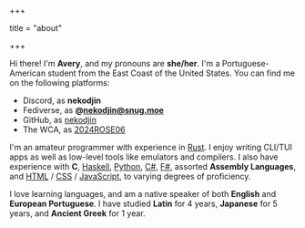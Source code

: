 +++

title = "about"

+++

Hi there! I'm **Avery**, and my pronouns are **she/her**. I'm a
Portuguese-American student from the East Coast of the United States. You can
find me on the following platforms:
-   Discord, as **nekodjin**
-   Fediverse, as **@nekodjin@snug.moe**
-   GitHub, as [nekodjin][gh]
-   The WCA, as [2024ROSE06][wca]

I'm an amateur programmer with experience in [Rust][rs]. I enjoy writing CLI/TUI
apps as well as low-level tools like emulators and compilers. I also have
experience with **C**, [Haskell][hs], [Python][py], [C#][cs], [F#][fs], assorted
**Assembly Languages**, and [HTML][html] / [CSS][css] / [JavaScript][js], to varying
degrees of proficiency.

I love learning languages, and am a native speaker of both **English** and
**European Portuguese**. I have studied **Latin** for 4 years, **Japanese**
for 5 years, and **Ancient Greek** for 1 year.


[gh]: https://github.com/nekodjin
[wca]: https://www.worldcubeassociation.org/persons/2024ROSE06
[rs]: https://rust-lang.org
[cs]: https://docs.microsoft.com/en-us/dotnet/csharp
[hs]: https://haskell.org
[py]: https://python.org
[fs]: https://fsharp.org
[js]: https://developer.mozilla.org/en-US/docs/Web/JavaScript/Reference
[css]: https://developer.mozilla.org/en-US/docs/Web/CSS/Reference
[html]: https://developer.mozilla.org/en-US/docs/Web/HTML/Reference
[tp]: https://tokipona.org
[vp]: https://vikoli.org

